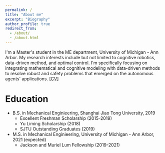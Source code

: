 ```yaml
---
permalink: /
title: "About me"
excerpt: "Biography"
author_profile: true
redirect_from: 
  - /about/
  - /about.html
---
```


I'm a Master's student in the ME department, University of Michigan - Ann Arbor. My research interests include but not limited to cognitive robotics, data-driven method, and optimal control. I'm specifically focusing on integrating mathematical and cognitive modeling with data-driven methods to resolve robust and safety problems that emerged on the autonomous agents' applications. [[CV](http://XiaoLiSean.github.io/files/resume.pdf)]

Education
======
* B.S. in Mechanical Enginieering, Shanghai Jiao Tong University, 2019
  * Excellent Freshman Scholarship (2015-2019)
  * Yu Liming Scholarship (2018)
  * SJTU Outstanding Graduates (2019)
* M.S. in Mechanical Enginieering, University of Michigan - Ann Arbor, 2021 (expected)
  * Jackson and Muriel Lum Fellowship (2019-2021)

<!-- Hobbits
======
* Basketball
* Swimming -->